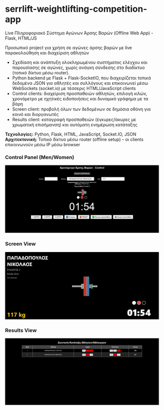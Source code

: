 # serrlift-weightlifting-competition-app
Live Πληροφοριακό Σύστημα Αγώνων Άρσης Βαρών (Offline Web App) - Flask, HTML/JS

Προσωπικό project για χρήση σε αγώνες άρσης βαρών με live παρακολούθηση και διαχείριση αθλητών
<ul><li>Σχεδίαση και ανάπτυξη ολοκληρωμένου συστήματος ελέγχου και παρουσίασης σε αγώνες, χωρίς ανάγκη σύνδεσης στο διαδίκτυο (τοπικό δίκτυο μέσω router).</li>
<li>Python backend με Flask + Flask-SocketIO, που διαχειρίζεται τοπικά δεδομένα JSON για αθλητές και συλλόγους και επικοινωνεί μέσω WebSockets (socket.io) με τέσσερις HTML/JavaScript clients</li>
<li>Control clients: διαχείριση προσπαθειών αθλητών, επιλογή κιλών, χρονόμετρο με ηχητικές ειδοποιήσεις και δυναμικό γράφημα με τα βάρη</li>
<li>Screen client: προβολή όλων των δεδομένων σε δημόσια οθόνη για κοινό και διοργανωτές</li>
<li>Results client: καταγραφή προσπαθειών (έγκυρες/άκυρες με χρωματική επισήμανση) και αυτόματη ενημέρωση κατάταξης</li></ul>
<b>Τεχνολογίες:</b> Python, Flask, HTML, JavaScript, Socket.IO, JSON <br>
<b>Αρχιτεκτονική:</b> Τοπικό δίκτυο μέσω router (offline setup) – οι clients επικοινωνούν μέσω IP μέσω browser

### Control Panel (Men/Women)
![Control screen](./images/controlmen.png)

### Screen View
![Screen display](./images/screen.png)

### Results View
![Results view](./images/results.png)
